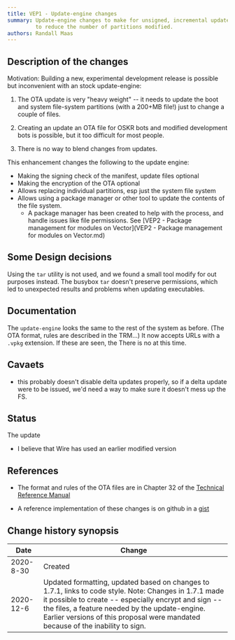 ```yaml
---
title: VEP1 - Update-engine changes
summary: Update-engine changes to make for unsigned, incremental updates; and
         to reduce the number of partitions modified.
authors: Randall Maas
---
```



## Description of the changes
Motivation: Building a new, experimental development release is possible but
inconvenient with an stock update-engine:

1. The OTA update is very "heavy weight" -- it needs to update the boot and
   system file-system partitions (with a 200+MB file!) just to change a couple
   of files.

2. Creating an update an OTA file for OSKR bots and modified development bots
   is possible, but it too difficult for most people. 

3. There is no way to blend changes from updates.

This enhancement changes the following to the update engine:

- Making the signing check of the manifest, update files optional
- Making the encryption of the OTA optional
- Allows replacing individual partitions, esp just the system file system
- Allows using a package manager or other tool to update the contents of the
  file system.
    + A package manager has been created to help with the process, and handle
      issues like file permissions.  See
      [VEP2 - Package management for modules on Vector](VEP2 - Package management for modules on Vector.md)

## Some Design decisions

Using the `tar` utility is not used, and we found a small tool modify for out
purposes instead.  The busybox `tar` doesn't preserve permissions, which led
to unexpected results and problems when updating executables.


## Documentation

The `update-engine` looks the same to the rest of the system as before.
(The OTA format, rules are described in the TRM...)
It now accepts URLs with a `.vpkg` extension.  If these are seen, the 
There is no at this time.  

## Cavaets

- this probably doesn't disable delta updates properly, so if a delta update
  were to be issued, we'd need a way to make sure it doesn't mess up the FS.

## Status
The update

 - I believe that Wire has used an earlier modified version
 
## References

* The format and rules of the OTA files are in Chapter 32 of the
  [Technical Reference Manual](https://github.com/GooeyChickenman/victor/raw/master/documentation/Vector-TRM.pdf)

* A reference implementation of these changes is on github in a [gist](https://gist.github.com/randym32/67cad96725c765e5398334f2cba5ac2f)


## Change history synopsis

|Date|Change|
|----|------|
|2020-8-30|Created|
|2020-12-6|Updated formatting, updated based on changes to 1.7.1, links to code style.   Note: Changes in 1.7.1 made it  possible to create -- especially encrypt and sign -- the files, a feature needed by the update-engine.  Earlier versions of this proposal were mandated because of the inability to sign.|


